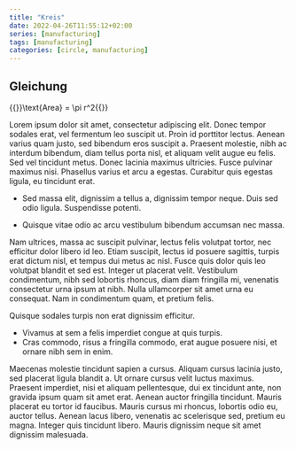 ```yaml
---
title: "Kreis"
date: 2022-04-26T11:55:12+02:00
series: [manufacturing]
tags: [manufacturing]
categories: [circle, manufacturing]
---
```



Gleichung 
-------- 

{{<latex>}}\text{Area} = \pi r^2{{</latex>}}



Lorem ipsum dolor sit amet, consectetur adipiscing elit. Donec tempor sodales erat, vel fermentum leo suscipit ut. Proin id porttitor lectus. Aenean varius quam justo, sed bibendum eros suscipit a. Praesent molestie, nibh ac interdum bibendum, diam tellus porta nisl, et aliquam velit augue eu felis. Sed vel tincidunt metus. Donec lacinia maximus ultricies. Fusce pulvinar maximus nisi. Phasellus varius et arcu a egestas. Curabitur quis egestas ligula, eu tincidunt erat.

* Sed massa elit, dignissim a tellus a, dignissim tempor neque. Duis sed odio ligula. Suspendisse potenti. 
  
* Quisque vitae odio ac arcu vestibulum bibendum accumsan nec massa. 

Nam ultrices, massa ac suscipit pulvinar, lectus felis volutpat tortor, nec efficitur dolor libero id leo. Etiam suscipit, lectus id posuere sagittis, turpis erat dictum nisl, et tempus dui metus ac nisl. Fusce quis dolor quis leo volutpat blandit et sed est. Integer ut placerat velit. Vestibulum condimentum, nibh sed lobortis rhoncus, diam diam fringilla mi, venenatis consectetur urna ipsum at nibh. Nulla ullamcorper sit amet urna eu consequat. Nam in condimentum quam, et pretium felis.

Quisque sodales turpis non erat dignissim efficitur. 

* Vivamus at sem a felis imperdiet congue at quis turpis. 
* Cras commodo, risus a fringilla commodo, erat augue posuere nisi, et ornare nibh sem in enim. 

Maecenas molestie tincidunt sapien a cursus. Aliquam cursus lacinia justo, sed placerat ligula blandit a. Ut ornare cursus velit luctus maximus. Praesent imperdiet, nisi et aliquam pellentesque, dui ex tincidunt ante, non gravida ipsum quam sit amet erat. Aenean auctor fringilla tincidunt. Mauris placerat eu tortor id faucibus. Mauris cursus mi rhoncus, lobortis odio eu, auctor tellus. Aenean lacus libero, venenatis ac scelerisque sed, pretium eu magna. Integer quis tincidunt libero. Mauris dignissim neque sit amet dignissim malesuada.
